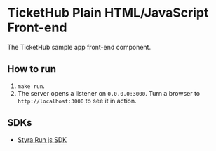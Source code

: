 # TicketHub Plain HTML/JavaScript Front-end

The TicketHub sample app front-end component.

## How to run

1. `make run`.
2. The server opens a listener on `0.0.0.0:3000`. Turn a browser to `http://localhost:3000` to see it in action.

## SDKs

* [Styra Run js SDK](https://github.com/StyraInc/styra-run-sdk-js)
